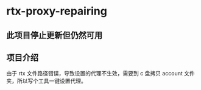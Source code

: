 # rtx-proxy-repairing

## 此项目停止更新但仍然可用

## 项目介绍

由于 rtx 文件路径错误，导致设置的代理不生效，需要到 c 盘拷贝 account 文件夹，所以写个工具一键设置代理。
